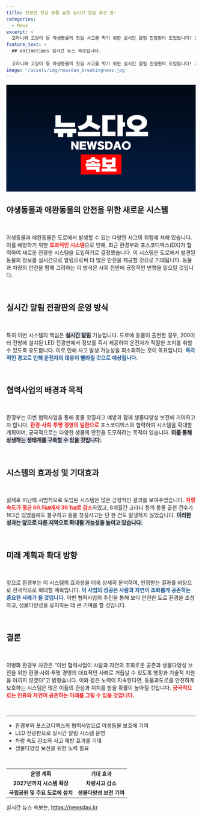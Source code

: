 ```yaml
---
title: 전광판 찻길 동물 출현 실시간 알림 추진 중!
categories:
  - News
excerpt: >
  고라니와 고양이 등 야생동물의 찻길 사고를 막기 위한 실시간 알림 전광판이 도입됩니다! 200m 전방에서 동물을 감지해 차량 감속을 유도하는 이 시스템, 효과는 이미 입증되었습니다.
feature_text: >
  ## ontimetimes 실시간 뉴스 속보입니다.

  고라니와 고양이 등 야생동물의 찻길 사고를 막기 위한 실시간 알림 전광판이 도입됩니다! 200m 전방에서 동물을 감지해 차량 감속을 유도하는 이 시스템, 효과는 이미 입증되었습니다.
image: '/assets/img/newsdao_breakingnews.jpg'
---
```


<p><img src="/assets/img/newsdao_breakingnews.jpg" alt="ontimetimes 속보" /></p>

<h2 data-ke-size="size26">야생동물과 애완동물의 안전을 위한 새로운 시스템</h2>

<p data-ke-size="size16">&nbsp;</p>

<p>야생동물과 애완동물은 도로에서 발생할 수 있는 다양한 사고의 위험에 처해 있습니다. 이를 예방하기 위한 <b><span style="color: #ee2323;">효과적인 시스템</span></b>으로 인해, 최근 환경부와 포스코디엑스(DX)가 협력하여 새로운 전광판 시스템을 도입하기로 결정했습니다. 이 시스템은 도로에서 발견된 동물의 정보를 실시간으로 알림으로써 더 많은 안전을 제공할 것으로 기대됩니다. 동물과 차량의 안전을 함께 고려하는 이 방식은 사회 전반에 긍정적인 반향을 일으킬 것입니다.</p>

<p data-ke-size="size16">&nbsp;</p>

<h2 data-ke-size="size26">실시간 알림 전광판의 운영 방식</h2>

<p data-ke-size="size16">&nbsp;</p>

<p>특히 이번 시스템의 핵심은 <b><span style="background-color: #21538527;">실시간 알림</span></b> 기능입니다. 도로에 동물이 출현할 경우, 200미터 전방에 설치된 LED 전광판에서 정보를 즉시 제공하여 운전자가 적절한 조치를 취할 수 있도록 유도합니다. 이로 인해 사고 발생 가능성을 최소화하는 것이 목표입니다. <b><span style="color: #1a5490;">즉각적인 경고로 인해 운전자의 대응이 빨라질 것으로 예상됩니다.</span></b></p>

<p data-ke-size="size16">&nbsp;</p>

<h2 data-ke-size="size26">협력사업의 배경과 목적</h2>

<p data-ke-size="size16">&nbsp;</p>

<p>환경부는 이번 협력사업을 통해 동물 찻길사고 예방과 함께 생물다양성 보전에 기여하고자 합니다. <b><span style="color: #ee2323;">환경·사회·투명 경영의 일환으로</span></b> 포스코디엑스와 협력하여 시스템을 확대할 계획이며, 궁극적으로는 다양한 생물의 안전을 도모하려는 목적이 있습니다. <b><span style="background-color: #21538527;">이를 통해 상생하는 생태계를 구축할 수 있을 것입니다.</span></b></p>

<p data-ke-size="size16">&nbsp;</p>

<h2 data-ke-size="size26">시스템의 효과성 및 기대효과</h2>

<p data-ke-size="size16">&nbsp;</p>

<p>실제로 지난해 시범적으로 도입된 시스템은 많은 긍정적인 결과를 보여주었습니다. <b><span style="color: #ee2323;">차량 속도가 평균 60.5㎞에서 39.1㎞로 감소</span></b>하였고, 8개월간 고라니 등의 동물 출현 건수가 163건 있었음에도 불구하고 동물 찻길사고는 단 한 건도 발생하지 않았습니다. <b><span style="background-color: #21538527;">이러한 성과는 앞으로 다른 지역으로 확대될 가능성을 높이고 있습니다.</span></b></p>

<p data-ke-size="size16">&nbsp;</p>

<h2 data-ke-size="size26">미래 계획과 확대 방향</h2>

<p data-ke-size="size16">&nbsp;</p>

<p>앞으로 환경부는 이 시스템의 효과성을 더욱 상세히 분석하여, 인정받는 결과를 바탕으로 전국적으로 확대할 계획입니다. <b><span style="color: #1a5490;">이 사업의 성공은 사람과 자연이 조화롭게 공존하는 중요한 사례가 될 것입니다.</span></b> 이번 협력사업의 추진을 통해 보다 안전한 도로 환경을 조성하고, 생물다양성을 유지하는 데 큰 기여를 할 것입니다.</p>

<p data-ke-size="size16">&nbsp;</p>

<h2 data-ke-size="size26">결론</h2>

<p data-ke-size="size16">&nbsp;</p>

<p>이병화 환경부 차관은 “이번 협력사업이 사람과 자연의 조화로운 공존과 생물다양성 보전을 위한 환경·사회·투명 경영의 대표적인 사례로 거듭날 수 있도록 행정과 기술적 지원을 아끼지 않겠다”고 밝혔습니다. 이와 같은 노력이 지속된다면, 동물과도로를 안전하게 보호하는 시스템은 많은 이들의 관심과 지지를 받을 확률이 높아질 것입니다. <b><span style="color: #ee2323;">궁극적으로는 인류와 자연이 공존하는 미래를 그릴 수 있을 것입니다.</span></b> </p>

<p data-ke-size="size16">&nbsp;</p>

<hr>

<ul>
<li>환경부와 포스코디엑스의 협력사업으로 야생동물 보호에 기여</li>
<li>LED 전광판으로 실시간 알림 시스템 운영</li>
<li>차량 속도 감소와 사고 예방 효과를 기대</li>
<li>생물다양성 보전을 위한 노력 필요</li>
</ul>

<p data-ke-size="size16">&nbsp;</p>

<table>
<tr>
<td style="text-align: center; height: 17px;"><b>운영 계획</b></td>
<td style="text-align: center; height: 17px;"><b>기대 효과</b></td>
</tr>
<tr>
<td style="text-align: center; height: 17px;"><b>2027년까지 시스템 확장</b></td>
<td style="text-align: center; height: 17px;"><b>차량사고 감소</b></td>
</tr>
<tr>
<td style="text-align: center; height: 17px;"><b>국립공원 및 주요 도로에 설치</b></td>
<td style="text-align: center; height: 17px;"><b>생물다양성 보전 기여</b></td>
</tr>
</table>
실시간 뉴스 속보는, <a href="https://newsdao.kr" rel="dofollow">https://newsdao.kr</a>


